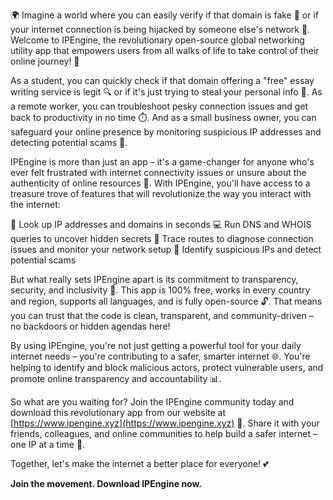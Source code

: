 🌍 Imagine a world where you can easily verify if that domain is fake 🤔 or if your internet connection is being hijacked by someone else's network 🚀. Welcome to IPEngine, the revolutionary open-source global networking utility app that empowers users from all walks of life to take control of their online journey! 💪

As a student, you can quickly check if that domain offering a "free" essay writing service is legit 🔍 or if it's just trying to steal your personal info 📝. As a remote worker, you can troubleshoot pesky connection issues and get back to productivity in no time ⏱️. And as a small business owner, you can safeguard your online presence by monitoring suspicious IP addresses and detecting potential scams 💸.

IPEngine is more than just an app – it's a game-changer for anyone who's ever felt frustrated with internet connectivity issues or unsure about the authenticity of online resources 🤔. With IPEngine, you'll have access to a treasure trove of features that will revolutionize the way you interact with the internet:

🔹 Look up IP addresses and domains in seconds
💻 Run DNS and WHOIS queries to uncover hidden secrets
📍 Trace routes to diagnose connection issues and monitor your network setup
🚨 Identify suspicious IPs and detect potential scams

But what really sets IPEngine apart is its commitment to transparency, security, and inclusivity 🌈. This app is 100% free, works in every country and region, supports all languages, and is fully open-source 🔓. That means you can trust that the code is clean, transparent, and community-driven – no backdoors or hidden agendas here!

By using IPEngine, you're not just getting a powerful tool for your daily internet needs – you're contributing to a safer, smarter internet 🌐. You're helping to identify and block malicious actors, protect vulnerable users, and promote online transparency and accountability 📊.

So what are you waiting for? Join the IPEngine community today and download this revolutionary app from our website at [https://www.ipengine.xyz](https://www.ipengine.xyz) 🎉. Share it with your friends, colleagues, and online communities to help build a safer internet – one IP at a time 🔧.

Together, let's make the internet a better place for everyone! 💕

**Join the movement. Download IPEngine now.**